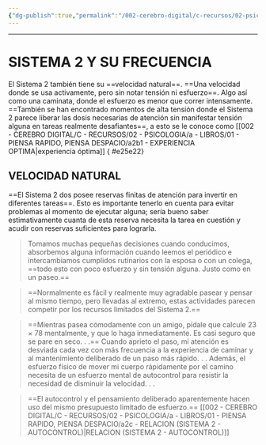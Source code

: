 ```yaml
---
{"dg-publish":true,"permalink":"/002-cerebro-digital/c-recursos/02-psicologia/a-libros/01-piensa-rapido-piensa-despacio/a2b-sistema-2-y-su-frecuencia/"}
---
```



---

# SISTEMA 2 Y SU FRECUENCIA
El Sistema 2 también tiene su ==velocidad natural==. ==Una velocidad donde se usa activamente, pero sin notar tensión ni esfuerzo==. Algo así como una caminata, donde el esfuerzo es menor que correr intensamente. ==También se han encontrado momentos de alta tensión donde el Sistema 2 parece liberar las dosis necesarias de atención sin manifestar tensión alguna en tareas realmente desafiantes==, a esto se le conoce como [[002 - CEREBRO DIGITAL/C - RECURSOS/02 - PSICOLOGIA/a - LIBROS/01 - PIENSA RAPIDO, PIENSA DESPACIO/a2b1 - EXPERIENCIA OPTIMA\|experiencia óptima]]
{ #e25e22}


## VELOCIDAD NATURAL
==El Sistema 2 dos posee reservas finitas de atención para invertir en diferentes tareas==. Esto es importante tenerlo en cuenta para evitar problemas al momento de ejecutar alguna; sería bueno saber estimativamente cuanta de esta reserva necesita la tarea en cuestión y acudir con reservas suficientes para lograrla.

> Tomamos muchas pequeñas decisiones cuando conducimos, absorbemos alguna información cuando leemos el periódico e intercambiamos cumplidos rutinarios con la esposa o con un colega, ==todo esto con poco esfuerzo y sin tensión alguna. Justo como en un paseo.==

>==Normalmente es fácil y realmente muy agradable pasear y pensar al mismo tiempo, pero llevadas al extremo, estas actividades parecen competir por los recursos limitados del Sistema 2.==

>==Mientras pasea cómodamente con un amigo, pídale que calcule 23 × 78 mentalmente, y que lo haga inmediatamente. Es casi seguro que se pare en seco. . .==
>Cuando aprieto el paso, mi atención es desviada cada vez con más frecuencia a la experiencia de caminar y al mantenimiento deliberado de un paso más rápido. . .
>Además, el esfuerzo físico de mover mi cuerpo rápidamente por el camino necesita de un esfuerzo mental de autocontrol para resistir la necesidad de disminuir la velocidad. . .

>==El autocontrol y el pensamiento deliberado aparentemente hacen uso del mismo presupuesto limitado de esfuerzo.== [[002 - CEREBRO DIGITAL/C - RECURSOS/02 - PSICOLOGIA/a - LIBROS/01 - PIENSA RAPIDO, PIENSA DESPACIO/a2c - RELACION (SISTEMA 2 - AUTOCONTROL)\|RELACION (SISTEMA 2 - AUTOCONTROL)]]

